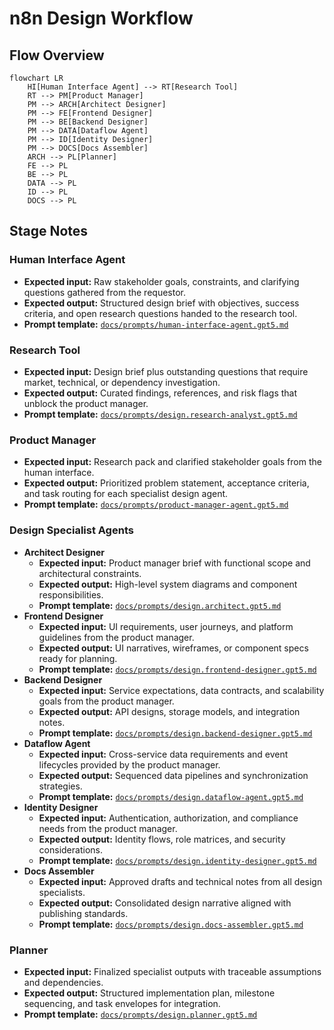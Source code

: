 # n8n Design Workflow

## Flow Overview
```mermaid
flowchart LR
    HI[Human Interface Agent] --> RT[Research Tool]
    RT --> PM[Product Manager]
    PM --> ARCH[Architect Designer]
    PM --> FE[Frontend Designer]
    PM --> BE[Backend Designer]
    PM --> DATA[Dataflow Agent]
    PM --> ID[Identity Designer]
    PM --> DOCS[Docs Assembler]
    ARCH --> PL[Planner]
    FE --> PL
    BE --> PL
    DATA --> PL
    ID --> PL
    DOCS --> PL
```

## Stage Notes

### Human Interface Agent
- **Expected input:** Raw stakeholder goals, constraints, and clarifying questions gathered from the requestor.
- **Expected output:** Structured design brief with objectives, success criteria, and open research questions handed to the research tool.
- **Prompt template:** [`docs/prompts/human-interface-agent.gpt5.md`](../prompts/human-interface-agent.gpt5.md)

### Research Tool
- **Expected input:** Design brief plus outstanding questions that require market, technical, or dependency investigation.
- **Expected output:** Curated findings, references, and risk flags that unblock the product manager.
- **Prompt template:** [`docs/prompts/design.research-analyst.gpt5.md`](../prompts/design.research-analyst.gpt5.md)

### Product Manager
- **Expected input:** Research pack and clarified stakeholder goals from the human interface.
- **Expected output:** Prioritized problem statement, acceptance criteria, and task routing for each specialist design agent.
- **Prompt template:** [`docs/prompts/product-manager-agent.gpt5.md`](../prompts/product-manager-agent.gpt5.md)

### Design Specialist Agents
- **Architect Designer**
  - **Expected input:** Product manager brief with functional scope and architectural constraints.
  - **Expected output:** High-level system diagrams and component responsibilities.
  - **Prompt template:** [`docs/prompts/design.architect.gpt5.md`](../prompts/design.architect.gpt5.md)
- **Frontend Designer**
  - **Expected input:** UI requirements, user journeys, and platform guidelines from the product manager.
  - **Expected output:** UI narratives, wireframes, or component specs ready for planning.
  - **Prompt template:** [`docs/prompts/design.frontend-designer.gpt5.md`](../prompts/design.frontend-designer.gpt5.md)
- **Backend Designer**
  - **Expected input:** Service expectations, data contracts, and scalability goals from the product manager.
  - **Expected output:** API designs, storage models, and integration notes.
  - **Prompt template:** [`docs/prompts/design.backend-designer.gpt5.md`](../prompts/design.backend-designer.gpt5.md)
- **Dataflow Agent**
  - **Expected input:** Cross-service data requirements and event lifecycles provided by the product manager.
  - **Expected output:** Sequenced data pipelines and synchronization strategies.
  - **Prompt template:** [`docs/prompts/design.dataflow-agent.gpt5.md`](../prompts/design.dataflow-agent.gpt5.md)
- **Identity Designer**
  - **Expected input:** Authentication, authorization, and compliance needs from the product manager.
  - **Expected output:** Identity flows, role matrices, and security considerations.
  - **Prompt template:** [`docs/prompts/design.identity-designer.gpt5.md`](../prompts/design.identity-designer.gpt5.md)
- **Docs Assembler**
  - **Expected input:** Approved drafts and technical notes from all design specialists.
  - **Expected output:** Consolidated design narrative aligned with publishing standards.
  - **Prompt template:** [`docs/prompts/design.docs-assembler.gpt5.md`](../prompts/design.docs-assembler.gpt5.md)

### Planner
- **Expected input:** Finalized specialist outputs with traceable assumptions and dependencies.
- **Expected output:** Structured implementation plan, milestone sequencing, and task envelopes for integration.
- **Prompt template:** [`docs/prompts/design.planner.gpt5.md`](../prompts/design.planner.gpt5.md)
